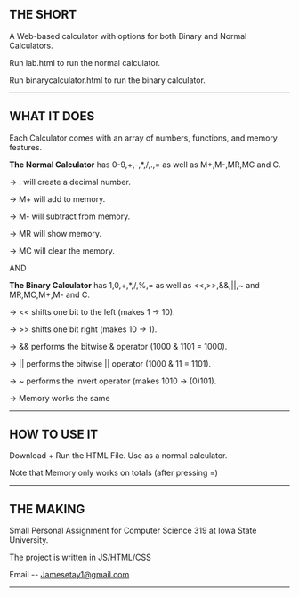 THE SHORT
-----------------------------------------------------------------------------------
A Web-based calculator with options for both Binary and Normal Calculators.

Run lab.html to run the normal calculator.

Run binarycalculator.html to run the binary calculator.
___________________________________________________________________________________


WHAT IT DOES
-----------------------------------------------------------------------------------
Each Calculator comes with an array of numbers, functions, and memory features.

<b>The Normal Calculator</b> has 0-9,+,-,*,/,.,= as well as M+,M-,MR,MC and C.

-> . will create a decimal number.

-> M+ will add to memory.

-> M- will subtract from memory.

-> MR will show memory.

-> MC will clear the memory.

AND

<b>The Binary Calculator</b> has 1,0,+,*,/,%,= as well as <<,>>,&&,||,~ and MR,MC,M+,M- and C.

-> << shifts one bit to the left (makes 1 -> 10).

-> >> shifts one bit right (makes 10 -> 1).

-> && performs the bitwise & operator (1000 & 1101 = 1000).

-> || performs the bitwise || operator (1000 & 11 = 1101).

-> ~ performs the invert operator (makes 1010 -> (0)101).

-> Memory works the same
__________________________________________________________________________________


HOW TO USE IT
-----------------------------------------------------------------------------------
Download + Run the HTML File.
Use as a normal calculator.

Note that Memory only works on totals (after pressing =)
____________________________________________________________________________________


THE MAKING
----------------------------------------------------------------------------------
Small Personal Assignment for Computer Science 319 at Iowa State University.

The project is written in JS/HTML/CSS

Email -- Jamesetay1@gmail.com
__________________________________________________________________________________
